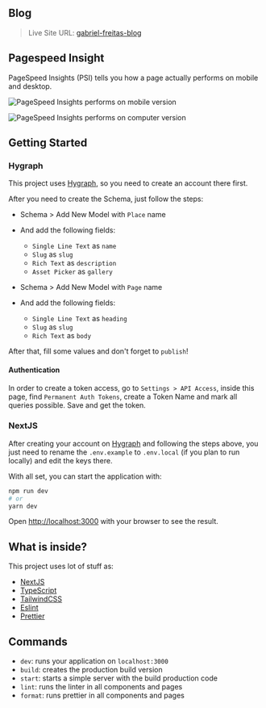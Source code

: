 ## Blog

> Live Site URL: [gabriel-freitas-blog](https://gabriel-freitas-blog.vercel.app/)

## Pagespeed Insight

PageSpeed ​​Insights (PSI) tells you how a page actually performs on mobile and desktop.

<img
  src="/home/gabrielfreitas/nextjs-blog-template/public/img/pagespeed_Insight/cellphone.PNG"
  alt="PageSpeed ​​Insights performs on mobile version"
  title="Optional title">

<img
  src="/home/gabrielfreitas/nextjs-blog-template/public/img/pagespeed_Insight/computer.PNG"
  alt="PageSpeed ​​Insights performs on computer version"
  title="Optional title">

## Getting Started

### Hygraph

This project uses [Hygraph](https://hygraph.com/), so you need to create an account there first.

After you need to create the Schema, just follow the steps:

- Schema > Add New Model with `Place` name
- And add the following fields:
  - `Single Line Text` as `name`
  - `Slug` as `slug`
  - `Rich Text` as `description`
  - `Asset Picker` as `gallery`

- Schema > Add New Model with `Page` name
- And add the following fields:
  - `Single Line Text` as `heading`
  - `Slug` as `slug`
  - `Rich Text` as `body`

After that, fill some values and don't forget to `publish`!

#### Authentication

In order to create a token access, go to `Settings > API Access`, inside this page, find `Permanent Auth Tokens`,
create a Token Name and mark all queries possible. Save and get the token.

### NextJS

After creating your account on [Hygraph](https://hygraph.com/) and following the steps above, you just need to rename
the `.env.example` to `.env.local` (if you plan to run locally) and edit the keys there.

With all set, you can start the application with:

```bash
npm run dev
# or
yarn dev
```

Open [http://localhost:3000](http://localhost:3000) with your browser to see the result.

## What is inside?

This project uses lot of stuff as:

- [NextJS](https://nextjs.org/)
- [TypeScript](https://www.typescriptlang.org/)
- [TailwindCSS](https://tailwindcss.com/)
- [Eslint](https://eslint.org/)
- [Prettier](https://prettier.io/)

## Commands

- `dev`: runs your application on `localhost:3000`
- `build`: creates the production build version
- `start`: starts a simple server with the build production code
- `lint`: runs the linter in all components and pages
- `format`: runs prettier in all components and pages




